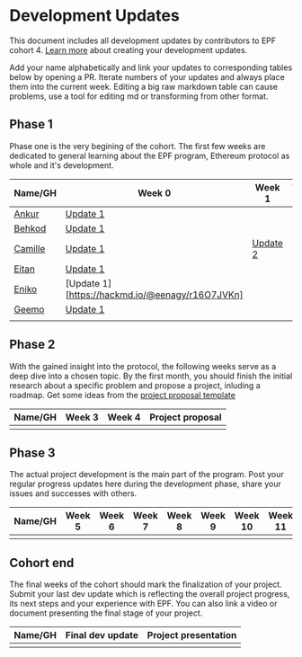 # Development Updates

This document includes all development updates by contributors to EPF cohort 4. [Learn more](/program-guide/repo-guide.md#development-updates) about creating your development updates.

Add your name alphabetically and link your updates to corresponding tables below by opening a PR. Iterate numbers of your updates and always place them into the current week. Editing a big raw markdown table can cause problems, use a tool for editing md or transforming from other format.

## Phase 1

Phase one is the very begining of the cohort. The first few weeks are dedicated to general learning about the EPF program, Ethereum protocol as whole and it's development.

| Name/GH                              | Week 0                                                                                                                                  | Week 1 | Week 2 |
| ------------------------------------ | --------------------------------------------------------------------------------------------------------------------------------------- | ------ | ------ |
| [Ankur](github.com/ankurdubey521)    | [Update 1](https://hackmd.io/lbxmhPFmTOO44gkqepodYA)                                                                                    |        |        |
| [Behkod](https://github.com/behkod)  | [Update 1](https://hackmd.io/@behkod/epf-c4-w0-u1)                                                                                      |        |        |
| [Camille](github.com/camillecorti)   | [Update 1](https://github.com/camillecorti/SedVit.art/blob/f63a1a87966cdb6ddd3fe20d838de70592030d72/week%20zero%20EPF%20Research%20.md) | [Update 2](https://github.com/camillecorti/SedVit.art/blob/main/week%20one.md)       |        |
| [Eitan](https://github.com/eserilev) | [Update 1](https://hackmd.io/@B8vIxNUfSeC2Mhu5CBwSNw/rJ8njJ1O2)                                                                         |        |        |
| [Eniko](github.com/eenagy)           | [Update 1][https://hackmd.io/@eenagy/r16O7JVKn]                                                                                         |        |        |
| [Geemo](https://github.com/GeemoCandama) | [Update 1](https://hackmd.io/@geemo/ryTB4ZUYh)                                                                                      |        |        |
|                                      |                                                                                                                                         |        |        |

## Phase 2

With the gained insight into the protocol, the following weeks serve as a deep dive into a chosen topic. By the first month, you should finish the initial research about a specific problem and propose a project, inluding a roadmap. Get some ideas from the [project proposal template](https://github.com/eth-protocol-fellows/cohort-four/blob/master/projects/project-template.md)

| Name/GH | Week 3 | Week 4 | Project proposal |
| ------- | ------ | ------ | ---------------- |
|         |        |        |                  |

## Phase 3

The actual project development is the main part of the program. Post your regular progress updates here during the development phase, share your issues and successes with others.

| Name/GH | Week 5 | Week 6 | Week 7 | Week 8 | Week 9 | Week 10 | Week 11 | Week 12 | Week 13 | Week 14 | Week 15 |
| ------- | ------ | ------ | ------ | ------ | ------ | ------- | ------- | ------- | ------- | ------- | ------- |
|         |        |        |        |        |        |         |         |         |         |         |         |

## Cohort end

The final weeks of the cohort should mark the finalization of your project. Submit your last dev update which is reflecting the overall project progress, its next steps and your experience with EPF. You can also link a video or document presenting the final stage of your project.

| Name/GH | Final dev update | Project presentation |
| ------- | ---------------- | -------------------- |
|         |                  |                      |

[def]: https://github.com/taxmeifyoucan/ephemeral-testnet/blob/master/specs.md
